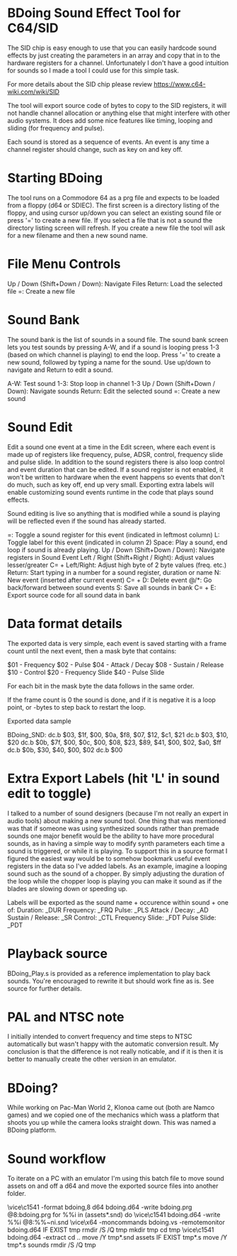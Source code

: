 # BDoing Sound Effect Tool for C64/SID

The SID chip is easy enough to use that you can easily hardcode sound
effects by just creating the parameters in an array and copy
that in to the hardware registers for a channel. Unfortunately I don't
have a good intuition for sounds so I made a tool I could use for
this simple task.

For more details about the SID chip please review
https://www.c64-wiki.com/wiki/SID

The tool will export source code of bytes to copy to the SID
registers, it will not handle channel allocation or anything
else that might interfere with other audio systems.
It does add some nice features like timing, looping and
sliding (for frequency and pulse).

Each sound is stored as a sequence of events. An event is any
time a channel register should change, such as key on and
key off.


# Starting BDoing

The tool runs on a Commodore 64 as a prg file and expects to be
loaded from a floppy (d64 or SDIEC). The first screen is a directory
listing of the floppy, and using cursor up/down you can select an
existing sound file or press '=' to create a new file. If you select
a file that is not a sound the directory listing screen will refresh.
If you create a new file the tool will ask for a new filename and
then a new sound name.


# File Menu Controls

Up / Down (Shift+Down / Down): Navigate Files
Return: Load the selected file
=: Create a new file


# Sound Bank

The sound bank is the list of sounds in a sound file. The sound bank
screen lets you test sounds by pressing A-W, and if a sound is
looping press 1-3 (based on which channel is playing) to end the
loop. Press '=' to create a new sound, followed by typing a name
for the sound. Use up/down to navigate and  Return to edit a sound.

A-W: Test sound
1-3: Stop loop in channel 1-3
Up / Down (Shift+Down / Down): Navigate sounds
Return: Edit the selected sound
=: Create a new sound


# Sound Edit

Edit a sound one event at a time in the Edit screen, where
each event is made up of registers like frequency, pulse,
ADSR, control, frequency slide and pulse slide. In addition
to the sound registers there is also loop control and
event duration that can be edited.
If a sound register is not enabled, it won't be written
to hardware when the event happens so events that don't
do much, such as key off, end up very small. Exporting extra
labels will enable customizing sound events runtime in
the code that plays sound effects.

Sound editing is live so anything that is modified while a
sound is playing will be reflected even if the sound has already started.

=: Toggle a sound register for this event (indicated in leftmost column)
L: Toggle label for this event (indicated in column 2)
Space: Play a sound, end loop if sound is already playing.
Up / Down (Shift+Down / Down): Navigate registers in Sound Event
Left / Right (Shift+Right / Right): Adjust values lesser/greater
C= + Left/Right: Adjust high byte of 2 byte values (freq. etc.)
Return: Start typing in a number for a sound register, duration or name
N: New event (inserted after current event)
C= + D: Delete event
@/*: Go back/forward between sound events
S: Save all sounds in bank
C= + E: Export source code for all sound data in bank


# Data format details

The exported data is very simple, each event is saved starting
with a frame count until the next event, then a mask byte that
contains:

$01 - Frequency
$02 - Pulse
$04 - Attack / Decay
$08 - Sustain / Release
$10 - Control
$20 - Frequency Slide
$40 - Pulse Slide

For each bit in the mask byte the data follows in the same
order.

If the frame count is 0 the sound is done, and if it is
negative it is a loop point, or -bytes to step back to
restart the loop.

Exported data sample

BDoing_SND:
	dc.b $03, $1f, $00, $0a, $f8, $07, $12, $c1, $21
	dc.b $03, $10, $20
	dc.b $0b, $7f, $00, $0c, $00, $08, $23, $89, $41, $00, $02, $a0, $ff
	dc.b $0b, $30, $40, $00, $02
	dc.b $00


# Extra Export Labels (hit 'L' in sound edit to toggle)

I talked to a number of sound designers (because I'm not
really an expert in audio tools) about making a new sound tool.
One thing that was mentioned was that if someone was using
synthesized sounds rather than premade sounds one major benefit
would be the ability to have more procedural sounds, as in
having a simple way to modify synth parameters each time a
sound is triggered, or while it is playing. To support this
in a source format I figured the easiest way would be to
somehow bookmark useful event registers in the data so I've
added labels. As an example, imagine a looping sound such as
the sound of a chopper. By simply adjusting the duration of
the loop while the chopper loop is playing you can make it
sound as if the blades are slowing down or speeding up.

Labels will be exported as the sound name + occurence within
sound + one of:
Duration: _DUR
Frequency: _FRQ
Pulse: _PLS
Attack / Decay: _AD
Sustain / Release: _SR
Control: _CTL
Frequency Slide: _FDT
Pulse Slide: _PDT


# Playback source

BDoing_Play.s is provided as a reference implementation
to play back sounds. You're encouraged to rewrite it
but should work fine as is. See source for further
details.


# PAL and NTSC note

I initially intended to convert frequency and time steps to
NTSC automatically but wasn't happy with the automatic conversion
result. My conclusion is that the difference is not really
noticable, and if it is then it is better to manually create
the other version in an emulator.


# BDoing?

While working on Pac-Man World 2, Klonoa came out (both are
Namco games) and we copied one of the mechanics which wass
a platform that shoots you up while the camera looks straight
down. This was named a BDoing platform.


# Sound workflow

To iterate on a PC with an emulator I'm using this batch file
to move sound assets on and off a d64 and move the exported
source files into another folder.

\vice\c1541 -format bdoing,8 d64 bdoing.d64 -write bdoing.prg @8:bdoing.prg
for %%i in (assets\*.snd) do \vice\c1541 bdoing.d64 -write %%i @8:%%~ni.snd
\vice\x64 -moncommands bdoing.vs -remotemonitor bdoing.d64
IF EXIST tmp rmdir /S /Q tmp
mkdir tmp
cd tmp
\vice\c1541 bdoing.d64 -extract
cd ..
move /Y tmp\*.snd assets
IF EXIST tmp\*.s move /Y tmp\*.s sounds
rmdir /S /Q tmp
